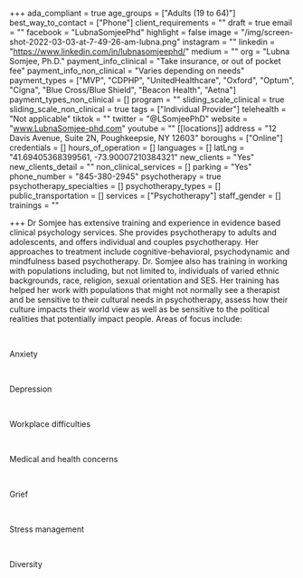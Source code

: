 +++
ada_compliant = true
age_groups = ["Adults (19 to 64)"]
best_way_to_contact = ["Phone"]
client_requirements = ""
draft = true
email = ""
facebook = "LubnaSomjeePhd"
highlight = false
image = "/img/screen-shot-2022-03-03-at-7-49-26-am-lubna.png"
instagram = ""
linkedin = "https://www.linkedin.com/in/lubnasomjeephd/"
medium = ""
org = "Lubna Somjee, Ph.D."
payment_info_clinical = "Take insurance, or out of pocket fee"
payment_info_non_clinical = "Varies depending on needs"
payment_types = ["MVP", "CDPHP", "UnitedHealthcare", "Oxford", "Optum", "Cigna", "Blue Cross/Blue Shield", "Beacon Health", "Aetna"]
payment_types_non_clinical = []
program = ""
sliding_scale_clinical = true
sliding_scale_non_clinical = true
tags = ["Individual Provider"]
telehealth = "Not applicable"
tiktok = ""
twitter = "@LSomjeePhD"
website = "www.LubnaSomjee-phd.com"
youtube = ""
[[locations]]
address = "12 Davis Avenue, Suite 2N, Poughkeepsie, NY 12603"
boroughs = ["Online"]
credentials = []
hours_of_operation = []
languages = []
latLng = "41.69405368399561, -73.90007210384321"
new_clients = "Yes"
new_clients_detail = ""
non_clinical_services = []
parking = "Yes"
phone_number = "845-380-2945"
psychotherapy = true
psychotherapy_specialties = []
psychotherapy_types = []
public_transportation = []
services = ["Psychotherapy"]
staff_gender = []
trainings = ""

+++
Dr Somjee has extensive training and experience in evidence based clinical psychology services. She provides psychotherapy to adults and adolescents, and offers individual and couples psychotherapy. Her approaches to treatment include cognitive-behavioral, psychodynamic and mindfulness based psychotherapy. Dr. Somjee also has training in working with populations including, but not limited to, individuals of varied ethnic backgrounds, race, religion, sexual orientation and SES. Her training has helped her work with populations that might not normally see a therapist and be sensitive to their cultural needs in psychotherapy, assess how their culture impacts their world view as well as be sensitive to the political realities that potentially impact people. Areas of focus include: 

<br>

Anxiety 

<br>

Depression 

<br>

Workplace difficulties 

<br>

Medical and health concerns 

<br>

Grief 

<br>

Stress management 

<br>

Diversity